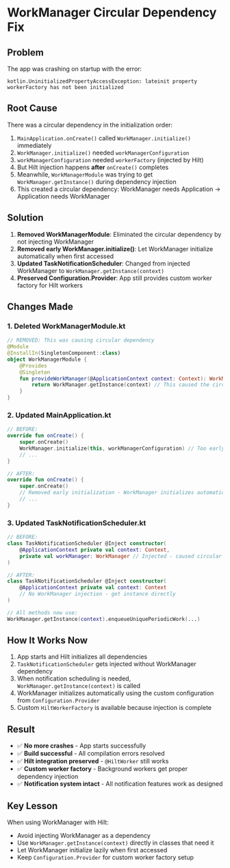 # WorkManager Circular Dependency Fix

## Problem
The app was crashing on startup with the error:
```
kotlin.UninitializedPropertyAccessException: lateinit property workerFactory has not been initialized
```

## Root Cause
There was a circular dependency in the initialization order:

1. `MainApplication.onCreate()` called `WorkManager.initialize()` immediately
2. `WorkManager.initialize()` needed `workManagerConfiguration` 
3. `workManagerConfiguration` needed `workerFactory` (injected by Hilt)
4. But Hilt injection happens **after** `onCreate()` completes
5. Meanwhile, `WorkManagerModule` was trying to get `WorkManager.getInstance()` during dependency injection
6. This created a circular dependency: WorkManager needs Application → Application needs WorkManager

## Solution
1. **Removed WorkManagerModule**: Eliminated the circular dependency by not injecting WorkManager
2. **Removed early WorkManager.initialize()**: Let WorkManager initialize automatically when first accessed
3. **Updated TaskNotificationScheduler**: Changed from injected WorkManager to `WorkManager.getInstance(context)`
4. **Preserved Configuration.Provider**: App still provides custom worker factory for Hilt workers

## Changes Made

### 1. Deleted WorkManagerModule.kt
```kotlin
// REMOVED: This was causing circular dependency
@Module
@InstallIn(SingletonComponent::class)
object WorkManagerModule {
    @Provides
    @Singleton
    fun provideWorkManager(@ApplicationContext context: Context): WorkManager {
        return WorkManager.getInstance(context) // This caused the circular dependency
    }
}
```

### 2. Updated MainApplication.kt
```kotlin
// BEFORE:
override fun onCreate() {
    super.onCreate()
    WorkManager.initialize(this, workManagerConfiguration) // Too early!
    // ...
}

// AFTER:  
override fun onCreate() {
    super.onCreate()
    // Removed early initialization - WorkManager initializes automatically
    // ...
}
```

### 3. Updated TaskNotificationScheduler.kt
```kotlin
// BEFORE:
class TaskNotificationScheduler @Inject constructor(
    @ApplicationContext private val context: Context,
    private val workManager: WorkManager // Injected - caused circular dependency
)

// AFTER:
class TaskNotificationScheduler @Inject constructor(
    @ApplicationContext private val context: Context
    // No WorkManager injection - get instance directly
)

// All methods now use:
WorkManager.getInstance(context).enqueueUniquePeriodicWork(...)
```

## How It Works Now
1. App starts and Hilt initializes all dependencies
2. `TaskNotificationScheduler` gets injected without WorkManager dependency
3. When notification scheduling is needed, `WorkManager.getInstance(context)` is called
4. WorkManager initializes automatically using the custom configuration from `Configuration.Provider`
5. Custom `HiltWorkerFactory` is available because injection is complete

## Result
- ✅ **No more crashes** - App starts successfully
- ✅ **Build successful** - All compilation errors resolved  
- ✅ **Hilt integration preserved** - `@HiltWorker` still works
- ✅ **Custom worker factory** - Background workers get proper dependency injection
- ✅ **Notification system intact** - All notification features work as designed

## Key Lesson
When using WorkManager with Hilt:
- Avoid injecting WorkManager as a dependency
- Use `WorkManager.getInstance(context)` directly in classes that need it
- Let WorkManager initialize lazily when first accessed
- Keep `Configuration.Provider` for custom worker factory setup
